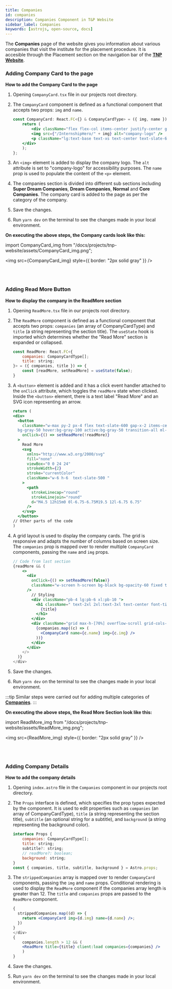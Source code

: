 ```yaml
---
title: Companies
id: companies
description: Companies Component in T&P Website
sidebar_label: Companies
keywords: [astrojs, open-source, docs]
---
```


The **Companies** page of the website gives you information about various companies that visit the institute for the placement procedure. It is accesible through the Placement section on the navigation bar of the [**TNP Website**](https://tnp.tcetmumbai.in/).

### Adding Company Card to the page

**How to add the Company Card to the page**

1. Opening `CompanyCard.tsx` file in our projects root directory.

2. The `CompanyCard` component is defined as a functional component that accepts two props: `img` and `name`.

    ```jsx title="CompanyCard.tsx" {4-5} showLineNumbers
    const CompanyCard: React.FC<{} & CompanyCardType> = ({ img, name }) => {
        return (
            <div className="flex flex-col items-center justify-center gap-3">
            <img src={"/InternshipHero/" + img} alt="company-logo" />
            <p className="lg:text-base text-xs text-center text-slate-600">{name}</p>
        </div>
        );
    };
    ```
3. An `<img>` element is added to display the company logo. The `alt` attribute is set to "company-logo" for accessibility purposes. The `name` prop is used to populate the content of the `<p>` element.

4. The companies section is divided into different sub sections including **Super Dream Companies**, **Dream Companies**, **Normal** and **Core Companies**. The company card is added to the page as per the category of the company.

4. Save the changes.

5. Run `yarn dev` on the terminal to see the changes made in your local environment.

**On executing the above steps, the Company cards look like this:**

import CompanyCard_img from "/docs/projects/tnp-website/assets/CompanyCard_img.png";

<img src={CompanyCard_img} style={{ border: "2px solid gray" }} />

<br />
<br />

### Adding Read More Button

**How to display the company in the  ReadMore section**

1. Opening `ReadMore.tsx` file in our projects root directory.

2. The `ReadMore` component is defined as a functional component that accepts two props: `companies` (an array of CompanyCardType) and `title` (a string representing the section title). The `useState` hook is imported which determines whether the "Read More" section is expanded or collapsed.

    ```jsx title="ReadMore.tsx" {2-3,5} showLineNumbers
    const ReadMore: React.FC<{
        companies: CompanyCardType[];
        title: string;
    }> = ({ companies, title }) => {
        const [readMore, setReadMore] = useState(false);
    }
    ```
3. A `<button>` element is added and it has a click event handler attached to the `onClick` attribute, which toggles the `readMore` state when clicked. Inside the `<button>` element, there is a text label "Read More" and an SVG icon representing an arrow.

    ```jsx title="ReadMore.tsx" {3,6-8,10-15,18-20} showLineNumbers
    return (
    <div>
      <button
        className="w-max py-2 px-4 flex text-slate-600 gap-x-2 items-center border rounded-full 
      bg-gray-50 hover:bg-gray-100 active:bg-gray-50 transition-all ml-auto mr-8 mb-4"
        onClick={() => setReadMore(!readMore)}
      >
        Read More
        <svg
          xmlns="http://www.w3.org/2000/svg"
          fill="none"
          viewBox="0 0 24 24"
          strokeWidth={2}
          stroke="currentColor"
          className="w-6 h-6  text-slate-500 "
        >
          <path
            strokeLinecap="round"
            strokeLinejoin="round"
            d="M4.5 12h15m0 0l-6.75-6.75M19.5 12l-6.75 6.75"
          />
        </svg>
      </button>
    // Other parts of the code
    )
      ```

4. A grid layout is used to display the company cards. The grid is responsive and adapts the number of columns based on screen size. The `companies` prop is mapped over to render multiple `CompanyCard` components, passing the `name` and `img` props.

    ```jsx title="ReadMore.tsx" {11,15-17} showLineNumbers
    // Code from last section
    {readMore && (
        <>
          <div
            onClick={() => setReadMore(false)}
            className="w-screen h-screen bg-black bg-opacity-60 fixed transition-opacity top-0 left-0 "
          />
            // Styling
            <div className="pb-4 lg:pb-6 xl:pb-10 ">
              <h1 className=" text-2xl 2xl:text-3xl text-center font-title">
                {title}
              </h1>
            </div>
            <div className="grid max-h-[70%] overflow-scroll grid-cols-2 sm:grid-cols-3 md:grid-cols-4 lg:grid-cols-5 justify-around gap-6 xl:gap-12">
              {companies.map((c) => (
                <CompanyCard name={c.name} img={c.img} />
              ))}
            </div>
          </div>
        </>
      )}
    </div>
    ```

5. Save the changes.

6. Run `yarn dev` on the terminal to see the changes made in your local environment.

:::tip
  Similar steps were carried out for adding multiple categories of  **[Companies](#adding-company-card-to-the-page)**. 
::: 


**On executing the above steps, the Read More Section look like this:**

import ReadMore_img from "/docs/projects/tnp-website/assets/ReadMore_img.png";

<img src={ReadMore_img} style={{ border: "2px solid gray" }} />

<br />
<br />

### Adding Company Details 

**How to add the company details**

1. Opening `index.astro` file in the `Companies` component in  our projects root directory.

2. The `Props` interface is defined, which specifies the prop types expected by the component. It is used to edit properties such as `companies` (an array of CompanyCardType), `title` (a string representing the section title), `subtitle` (an optional string for a subtitle), and `background` (a string representing the background color).

    ```jsx title="index.astro" {2-4,6} showLineNumbers
    interface Props {
        companies: CompanyCardType[];
        title: string;
        subtitle?: string;
        // readMore?: boolean;
        background: string;
    }
    const { companies, title, subtitle, background } = Astro.props;
    ```

3. The `strippedCompanies` array is mapped over to render `CompanyCard` components, passing the `img` and `name` props. Conditional rendering is used to display the `ReadMore` component if the companies array length is greater than 12. The `title` and `companies` props are passed to the `ReadMore` component.

    ```jsx title="index.astro" {2-3,8-9} showLineNumbers
    {
      strippedCompanies.map((d) => {
        return <CompanyCard img={d.img} name={d.name} />;
      })
    }
    </div>
    {
        companies.length > 12 && (
        <ReadMore title={title} client:load companies={companies} />
        )
    }
    ```

4. Save the changes.

5. Run `yarn dev` on the terminal to see the changes made in your local environment.